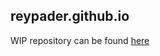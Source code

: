 reypader.github.io
-------

WIP repository can be found [here](https://github.com/reypader/reypader.github.io-wip)
